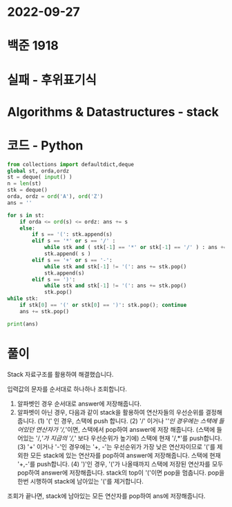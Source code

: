 # 2022-09-27

# 백준 1918

# 실패 - 후위표기식

# Algorithms & Datastructures - stack

# 코드 - Python

```python
from collections import defaultdict,deque
global st, orda,ordz
st = deque( input() )
n = len(st)
stk = deque()
orda, ordz = ord('A'), ord('Z')
ans = ''

for s in st:
    if orda <= ord(s) <= ordz: ans += s
    else:
        if s == '(': stk.append(s)
        elif s == '*' or s == '/' :
            while stk and ( stk[-1] == '*' or stk[-1] == '/' ) : ans += stk.pop()
            stk.append( s )
        elif s == '+' or s == '-':
            while stk and stk[-1] != '(': ans += stk.pop()
            stk.append(s)
        elif s == ')':
            while stk and stk[-1] != '(': ans += stk.pop()
            stk.pop()
while stk:
    if stk[0] == '(' or stk[0] == ')': stk.pop(); continue
    ans += stk.pop()

print(ans)
```

# 풀이

Stack 자료구조를 활용하여 해결했습니다.

입력값의 문자를 순서대로 하나하나 조회합니다.

1. 알파벳인 경우 순서대로 answer에 저장해줍니다.
2. 알파벳이 아닌 경우,
   다음과 같이 stack을 활용하여 연산자들의 우선순위를 결정해줍니다.
   (1) '(' 인 경우, 스택에 push 합니다.
   (2) '/' 이거나 '_'인 경우에는
   스택에 들어있던 연산자가 '/,_'이면, 스택에서 pop하여 answer에 저장 해줍니다.
   (스택에 들어있는 '/,_'가 지금의 '/,_' 보다 우선순위가 높기에)
   스택에 현재 '/,\*'를 push합니다.
   (3) '+' 이거나 '-'인 경우에는
   '+, -'는 우선순위가 가장 낮은 연산자이므로
   '('를 제외한 모든 stack에 있는 연산자를 pop하여 answer에 저장해줍니다.
   스택에 현재 '+,-'를 push합니다.
   (4) ')'인 경우, '('가 나올때까지 스택에 저장된 연산자를 모두 pop하여 answer에 저장해줍니다.
   stack의 top이 '('이면 pop을 멈춥니다.
   pop을 한번 시행하여 stack에 남아있는 '('를 제거합니다.

조회가 끝나면,
stack에 남아있는 모든 연산자를 pop하여 ans에 저장해줍니다.
